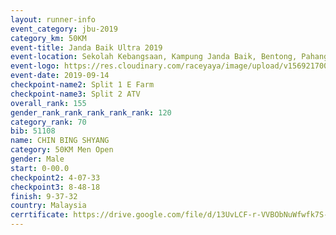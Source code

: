 ```yaml
---
layout: runner-info 
event_category: jbu-2019 
category_km: 50KM 
event-title: Janda Baik Ultra 2019 
event-location: Sekolah Kebangsaan, Kampung Janda Baik, Bentong, Pahang, Malaysia 
event-logo: https://res.cloudinary.com/raceyaya/image/upload/v1569217009/logo/janda-baik_vch1pc.jpg 
event-date: 2019-09-14 
checkpoint-name2: Split 1 E Farm 
checkpoint-name3: Split 2 ATV 
overall_rank: 155
gender_rank_rank_rank_rank_rank: 120
category_rank: 70
bib: 51108
name: CHIN BING SHYANG
category: 50KM Men Open
gender: Male
start: 0-00.0
checkpoint2: 4-07-33
checkpoint3: 8-48-18
finish: 9-37-32
country: Malaysia
cerrtificate: https://drive.google.com/file/d/13UvLCF-r-VVBObNuWfwfk7S-0MBqstBM/view?usp=sharing
---
```

